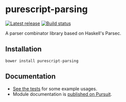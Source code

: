 # purescript-parsing

[![Latest release](http://img.shields.io/github/release/purescript-contrib/purescript-parsing.svg)](https://github.com/purescript/purescript-parsing/releases)
[![Build status](https://travis-ci.org/purescript-contrib/purescript-parsing.svg?branch=master)](https://travis-ci.org/purescript-contrib/purescript-parsing)

A parser combinator library based on Haskell's Parsec.

## Installation

```
bower install purescript-parsing
```

## Documentation

- [See the tests](test/Main.purs) for some example usages.
- Module documentation is [published on Pursuit](http://pursuit.purescript.org/packages/purescript-parsing).
